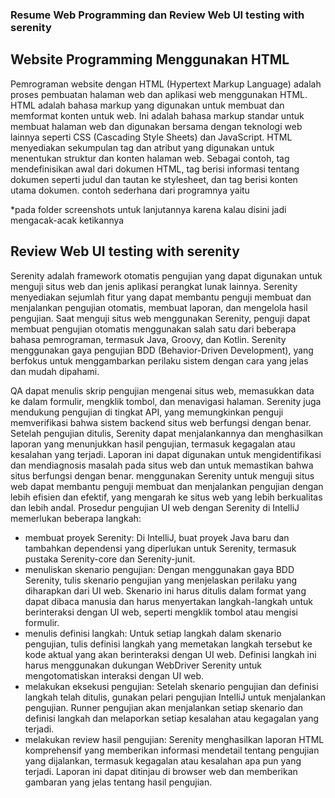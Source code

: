 ### Resume Web Programming dan Review Web UI testing with serenity

## Website Programming Menggunakan HTML
Pemrograman website dengan HTML (Hypertext Markup Language) adalah proses pembuatan halaman web dan aplikasi web menggunakan HTML. HTML adalah bahasa markup yang digunakan untuk membuat dan memformat konten untuk web. Ini adalah bahasa markup standar untuk membuat halaman web dan digunakan bersama dengan teknologi web lainnya seperti CSS (Cascading Style Sheets) dan JavaScript. HTML menyediakan sekumpulan tag dan atribut yang digunakan untuk menentukan struktur dan konten halaman web. Sebagai contoh, tag <html> mendefinisikan awal dari dokumen HTML, tag <head> berisi informasi tentang dokumen seperti judul dan tautan ke stylesheet, dan tag <body> berisi konten utama dokumen. contoh sederhana dari programnya yaitu

*pada folder screenshots untuk lanjutannya karena kalau disini jadi mengacak-acak ketikannya


## Review Web UI testing with serenity
Serenity adalah framework otomatis pengujian yang dapat digunakan untuk menguji situs web dan jenis aplikasi perangkat lunak lainnya. Serenity menyediakan sejumlah fitur yang dapat membantu penguji membuat dan menjalankan pengujian otomatis, membuat laporan, dan mengelola hasil pengujian. Saat menguji situs web menggunakan Serenity, penguji dapat membuat pengujian otomatis menggunakan salah satu dari beberapa bahasa pemrograman, termasuk Java, Groovy, dan Kotlin. Serenity menggunakan gaya pengujian BDD (Behavior-Driven Development), yang berfokus untuk menggambarkan perilaku sistem dengan cara yang jelas dan mudah dipahami.

QA dapat menulis skrip pengujian mengenai situs web, memasukkan data ke dalam formulir, mengklik tombol, dan menavigasi halaman. Serenity juga mendukung pengujian di tingkat API, yang memungkinkan penguji memverifikasi bahwa sistem backend situs web berfungsi dengan benar. Setelah pengujian ditulis, Serenity dapat menjalankannya dan menghasilkan laporan yang menunjukkan hasil pengujian, termasuk kegagalan atau kesalahan yang terjadi. Laporan ini dapat digunakan untuk mengidentifikasi dan mendiagnosis masalah pada situs web dan untuk memastikan bahwa situs berfungsi dengan benar. menggunakan Serenity untuk menguji situs web dapat membantu penguji membuat dan menjalankan pengujian dengan lebih efisien dan efektif, yang mengarah ke situs web yang lebih berkualitas dan lebih andal. Prosedur pengujian UI web dengan Serenity di IntelliJ memerlukan beberapa langkah:
- membuat proyek Serenity: Di IntelliJ, buat proyek Java baru dan tambahkan dependensi yang diperlukan untuk Serenity, termasuk pustaka Serenity-core dan Serenity-junit.
- menuliskan skenario pengujian: Dengan menggunakan gaya BDD Serenity, tulis skenario pengujian yang menjelaskan perilaku yang diharapkan dari UI web. Skenario ini harus ditulis dalam format yang dapat dibaca manusia dan harus menyertakan langkah-langkah untuk berinteraksi dengan UI web, seperti mengklik tombol atau mengisi formulir.
- menulis definisi langkah: Untuk setiap langkah dalam skenario pengujian, tulis definisi langkah yang memetakan langkah tersebut ke kode aktual yang akan berinteraksi dengan UI web. Definisi langkah ini harus menggunakan dukungan WebDriver Serenity untuk mengotomatiskan interaksi dengan UI web.
- melakukan eksekusi pengujian: Setelah skenario pengujian dan definisi langkah telah ditulis, gunakan pelari pengujian IntelliJ untuk menjalankan pengujian. Runner pengujian akan menjalankan setiap skenario dan definisi langkah dan melaporkan setiap kesalahan atau kegagalan yang terjadi.
- melakukan review hasil pengujian: Serenity menghasilkan laporan HTML komprehensif yang memberikan informasi mendetail tentang pengujian yang dijalankan, termasuk kegagalan atau kesalahan apa pun yang terjadi. Laporan ini dapat ditinjau di browser web dan memberikan gambaran yang jelas tentang hasil pengujian.
